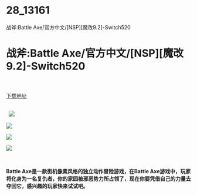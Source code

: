 # 28_13161
战斧:Battle Axe/官方中文/[NSP][魔改9.2]-Switch520
# 战斧:Battle Axe/官方中文/[NSP][魔改9.2]-Switch520
 <br/></br>
[下载地址](https://www.switch520.cc/article/13161 "下载地址")
<br/></br>

<p><strong>&nbsp; <img src="https://www.switch520.cc/muke_img/upload_art_editor_20210430-1_73a519fb9781ccc518472d25e86092da.jpg"> </strong></p>
<p><strong><img src="https://www.switch520.cc/muke_img/upload_art_editor_20210430-1_7790377a3d7cb9db2d05737070f1f960.jpg"></strong></p>
<p><strong><img src="https://www.switch520.cc/muke_img/upload_art_editor_20210430-1_3a579183936998e3342abf33a1958cbe.jpg"></strong></p>
<p><strong><img src="https://www.switch520.cc/muke_img/upload_art_editor_20210430-1_f63d9fb4f3f1d4177ef1c1cf0828a04b.jpg"></strong></p>
<p><strong>&nbsp;</strong></p>
<p><strong>Battle Axe是一款街机像素风格的独立动作冒险游戏，在Battle Axe游戏中，玩家将化身为一名复仇者，你的家园被邪恶势力所占领了，现在你要凭借自己的力量去夺回它，感兴趣的玩家快来试试吧。</strong></p>
